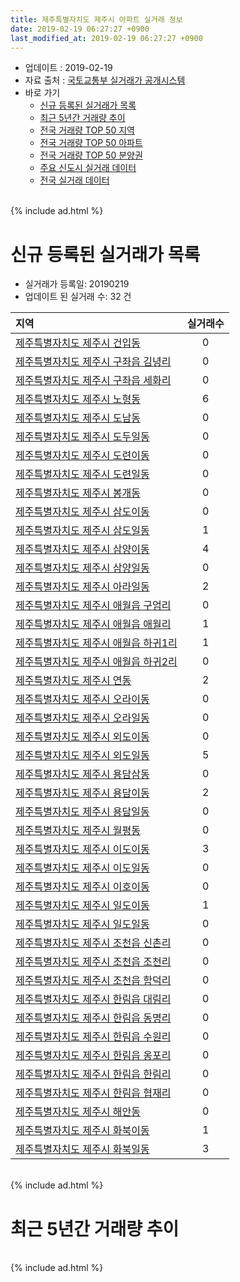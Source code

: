 ```yaml
---
title: 제주특별자치도 제주시 아파트 실거래 정보
date: 2019-02-19 06:27:27 +0900
last_modified_at: 2019-02-19 06:27:27 +0900
---
```


* 업데이트 : 2019-02-19
* 자료 출처 : [국토교통부 실거래가 공개시스템](http://rt.molit.go.kr)
* 바로 가기
    * [신규 등록된 실거래가 목록](#신규-등록된-실거래가-목록)
    * [최근 5년간 거래량 추이](#최근-5년간-거래량-추이)
    * [전국 거래량 TOP 50 지역](https://inasie.github.io/apt-trade-info/최근-3개월-전국에서-가장-거래가-많이-발생한-지역)
    * [전국 거래량 TOP 50 아파트](https://inasie.github.io/apt-trade-info/최근-3개월-전국에서-가장-거래가-많이-발생한-아파트)
    * [전국 거래량 TOP 50 분양권](https://inasie.github.io/apt-trade-info/최근-3개월-전국에서-가장-거래가-많이-발생한-분양권)
    * [주요 신도시 실거래 데이터](https://inasie.github.io/apt-trade-info/주요-신도시)
    * [전국 실거래 데이터](https://inasie.github.io/apt-trade-info/전국)

<br>
{% include ad.html %}
<br>

# 신규 등록된 실거래가 목록
* 실거래가 등록일: 20190219
* 업데이트 된 실거래 수: 32 건


|지역|실거래수|
|:---|:---:|
|[제주특별자치도 제주시 건입동](https://inasie.github.io/apt-trade-info/제주특별자치도-제주시-건입동)|0|
|[제주특별자치도 제주시 구좌읍 김녕리](https://inasie.github.io/apt-trade-info/제주특별자치도-제주시-구좌읍-김녕리)|0|
|[제주특별자치도 제주시 구좌읍 세화리](https://inasie.github.io/apt-trade-info/제주특별자치도-제주시-구좌읍-세화리)|0|
|[제주특별자치도 제주시 노형동](https://inasie.github.io/apt-trade-info/제주특별자치도-제주시-노형동)|6|
|[제주특별자치도 제주시 도남동](https://inasie.github.io/apt-trade-info/제주특별자치도-제주시-도남동)|0|
|[제주특별자치도 제주시 도두일동](https://inasie.github.io/apt-trade-info/제주특별자치도-제주시-도두일동)|0|
|[제주특별자치도 제주시 도련이동](https://inasie.github.io/apt-trade-info/제주특별자치도-제주시-도련이동)|0|
|[제주특별자치도 제주시 도련일동](https://inasie.github.io/apt-trade-info/제주특별자치도-제주시-도련일동)|0|
|[제주특별자치도 제주시 봉개동](https://inasie.github.io/apt-trade-info/제주특별자치도-제주시-봉개동)|0|
|[제주특별자치도 제주시 삼도이동](https://inasie.github.io/apt-trade-info/제주특별자치도-제주시-삼도이동)|0|
|[제주특별자치도 제주시 삼도일동](https://inasie.github.io/apt-trade-info/제주특별자치도-제주시-삼도일동)|1|
|[제주특별자치도 제주시 삼양이동](https://inasie.github.io/apt-trade-info/제주특별자치도-제주시-삼양이동)|4|
|[제주특별자치도 제주시 삼양일동](https://inasie.github.io/apt-trade-info/제주특별자치도-제주시-삼양일동)|0|
|[제주특별자치도 제주시 아라일동](https://inasie.github.io/apt-trade-info/제주특별자치도-제주시-아라일동)|2|
|[제주특별자치도 제주시 애월읍 구엄리](https://inasie.github.io/apt-trade-info/제주특별자치도-제주시-애월읍-구엄리)|0|
|[제주특별자치도 제주시 애월읍 애월리](https://inasie.github.io/apt-trade-info/제주특별자치도-제주시-애월읍-애월리)|1|
|[제주특별자치도 제주시 애월읍 하귀1리](https://inasie.github.io/apt-trade-info/제주특별자치도-제주시-애월읍-하귀1리)|1|
|[제주특별자치도 제주시 애월읍 하귀2리](https://inasie.github.io/apt-trade-info/제주특별자치도-제주시-애월읍-하귀2리)|0|
|[제주특별자치도 제주시 연동](https://inasie.github.io/apt-trade-info/제주특별자치도-제주시-연동)|2|
|[제주특별자치도 제주시 오라이동](https://inasie.github.io/apt-trade-info/제주특별자치도-제주시-오라이동)|0|
|[제주특별자치도 제주시 오라일동](https://inasie.github.io/apt-trade-info/제주특별자치도-제주시-오라일동)|0|
|[제주특별자치도 제주시 외도이동](https://inasie.github.io/apt-trade-info/제주특별자치도-제주시-외도이동)|0|
|[제주특별자치도 제주시 외도일동](https://inasie.github.io/apt-trade-info/제주특별자치도-제주시-외도일동)|5|
|[제주특별자치도 제주시 용담삼동](https://inasie.github.io/apt-trade-info/제주특별자치도-제주시-용담삼동)|0|
|[제주특별자치도 제주시 용담이동](https://inasie.github.io/apt-trade-info/제주특별자치도-제주시-용담이동)|2|
|[제주특별자치도 제주시 용담일동](https://inasie.github.io/apt-trade-info/제주특별자치도-제주시-용담일동)|0|
|[제주특별자치도 제주시 월평동](https://inasie.github.io/apt-trade-info/제주특별자치도-제주시-월평동)|0|
|[제주특별자치도 제주시 이도이동](https://inasie.github.io/apt-trade-info/제주특별자치도-제주시-이도이동)|3|
|[제주특별자치도 제주시 이도일동](https://inasie.github.io/apt-trade-info/제주특별자치도-제주시-이도일동)|0|
|[제주특별자치도 제주시 이호이동](https://inasie.github.io/apt-trade-info/제주특별자치도-제주시-이호이동)|0|
|[제주특별자치도 제주시 일도이동](https://inasie.github.io/apt-trade-info/제주특별자치도-제주시-일도이동)|1|
|[제주특별자치도 제주시 일도일동](https://inasie.github.io/apt-trade-info/제주특별자치도-제주시-일도일동)|0|
|[제주특별자치도 제주시 조천읍 신촌리](https://inasie.github.io/apt-trade-info/제주특별자치도-제주시-조천읍-신촌리)|0|
|[제주특별자치도 제주시 조천읍 조천리](https://inasie.github.io/apt-trade-info/제주특별자치도-제주시-조천읍-조천리)|0|
|[제주특별자치도 제주시 조천읍 함덕리](https://inasie.github.io/apt-trade-info/제주특별자치도-제주시-조천읍-함덕리)|0|
|[제주특별자치도 제주시 한림읍 대림리](https://inasie.github.io/apt-trade-info/제주특별자치도-제주시-한림읍-대림리)|0|
|[제주특별자치도 제주시 한림읍 동명리](https://inasie.github.io/apt-trade-info/제주특별자치도-제주시-한림읍-동명리)|0|
|[제주특별자치도 제주시 한림읍 수원리](https://inasie.github.io/apt-trade-info/제주특별자치도-제주시-한림읍-수원리)|0|
|[제주특별자치도 제주시 한림읍 옹포리](https://inasie.github.io/apt-trade-info/제주특별자치도-제주시-한림읍-옹포리)|0|
|[제주특별자치도 제주시 한림읍 한림리](https://inasie.github.io/apt-trade-info/제주특별자치도-제주시-한림읍-한림리)|0|
|[제주특별자치도 제주시 한림읍 협재리](https://inasie.github.io/apt-trade-info/제주특별자치도-제주시-한림읍-협재리)|0|
|[제주특별자치도 제주시 해안동](https://inasie.github.io/apt-trade-info/제주특별자치도-제주시-해안동)|0|
|[제주특별자치도 제주시 화북이동](https://inasie.github.io/apt-trade-info/제주특별자치도-제주시-화북이동)|1|
|[제주특별자치도 제주시 화북일동](https://inasie.github.io/apt-trade-info/제주특별자치도-제주시-화북일동)|3|


<br>
{% include ad.html %}
<br>

# 최근 5년간 거래량 추이


<div style="width:100%;">
    <canvas id="deal_progress" height="200"></canvas>
</div>

<script>
new Chart(document.getElementById("deal_progress"), {
    type: 'line',
    data: {
        labels: ['201402','201403','201404','201405','201406','201407','201408','201409','201410','201411','201412','201501','201502','201503','201504','201505','201506','201507','201508','201509','201510','201511','201512','201601','201602','201603','201604','201605','201606','201607','201608','201609','201610','201611','201612','201701','201702','201703','201704','201705','201706','201707','201708','201709','201710','201711','201712','201801','201802','201803','201804','201805','201806','201807','201808','201809','201810','201811','201812','201901','201902'],
        datasets: [{
            label: '매매',
            pointRadius: 1,
            data: [295, 281, 220, 180, 239, 299, 297, 332, 383, 279, 392, 346, 230, 233, 217, 170, 187, 184, 154, 174, 227, 251, 303, 309, 199, 215, 140, 132, 167, 246, 205, 175, 242, 258, 189, 185, 143, 123, 134, 101, 144, 123, 119, 143, 147, 185, 215, 183, 124, 176, 133, 155, 144, 123, 148, 137, 211, 213, 203, 133, 16],
            borderColor: "rgba(255, 201, 14, 1)",
            backgroundColor: "rgba(255, 201, 14, 0.5)",
            fill: false,
            lineTension: 0
        },{
            label: '전월세',
            pointRadius: 1,
            data: [110, 72, 66, 54, 50, 58, 81, 98, 134, 105, 158, 210, 181, 143, 140, 80, 72, 68, 94, 103, 123, 122, 213, 230, 166, 138, 110, 100, 83, 80, 104, 119, 152, 148, 219, 249, 202, 118, 91, 97, 100, 129, 166, 162, 149, 180, 266, 422, 240, 179, 147, 143, 161, 160, 174, 157, 206, 154, 219, 307, 93],
            borderColor: "rgba(0, 141, 185, 1)",
            backgroundColor: "rgba(0, 141, 185, 0.5)",
            fill: false,
            lineTension: 0
        }
        ]
    },
    options: {
        responsive: true,
        title: {
            display: false
        },
        tooltips: {
            mode: 'index',
            intersect: false
        },
        hover: {
            mode: 'nearest',
            intersect: true
        },
        scales: {
            xAxes: [{
                display: true,
                scaleLabel: {
                    display: true,
                    labelString: '년/월'
                }
            }],
            yAxes: [{
                display: true,
                ticks: {
                    suggestedMin: 0,
                },
                scaleLabel: {
                    display: true,
                    labelString: '실거래 수'
                }
            }]
        }
    }
});

</script>


<br>
{% include ad.html %}
<br>

